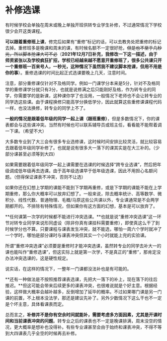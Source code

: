 # 补修选课

有时候学校会单独在周末或晚上单独开班供转专业学生补修，不过通常情况下学校很少会开这类课程。

**可以跟着重修班上课**，修完后如果有“重修”标记的话，可以去教务处把重修的标记去掉。重修班多是晚课和周末的课，有时候名额不一定很好抢，<del>但是也不至于几秒光，所以脚本抢课大可不必</del>（**2021年12月7日补充，我修改一下这一描述，由于师资紧张以及学校疯狂扩招，学校已经越来越不愿意开重修班了，很多公共课只开一个重修班一百来号人，一秒光，这种情况下虽然我不建议脚本抢课，但用不用是你的事**）。重修选课的时间比起正式选课要晚上几天，注意时间。

注意，部分重修课仅针对不及格同学。例如一门课学分本来是5分，针对不及格同学的重修课学分就只有3分，也就是说修满之后只能刚好及格，作为转专业的同学，你需要学的是新课，这种课你学了也没用，一般情况下老师也不会让转专业的同学选这些课。由于课程换修只能高学分换低学分，因此就算这些重修课课程代码一样，也没法换修，转专业的同学上不了。

**一般的情况是跟着低年级的同学一起上课（跟班重修）**，但是多数情况下，你的课表都会与这些课冲突。当然有时候也可以联系辅导员或班主任，看看能不能帮着调一下课。（希望不大）

大多数专业到了大三会有很多专业选修课，这时候时间安排比较灵活，就比较容易去跟着低年级同学补修了。也就是说有很多大一落下的课其实是在大三补的。（少部分课甚至必须等到大四）

如果需要跟着低年级同学一起上课需要在选课的时候选择“跨专业选课”，然后把年级调成低年级再去选课。由于高年级选课早于低年级选课，因此不用担心名额问题。（但得保证课表不冲突，否则不让选）

如果你还在幻想上学期的课能不能到下学期再重修，或是下学期的课能不能在上学期重修，那么你大概率可以放弃幻想了。一般来说，除去概率统计、高等数学、微积分、线性代数、普通物理、毛概/马原这些公共课以外，专业课通常是不会两学期都开的。不排除有特殊情况，但如果你有这方面的幻想，基本是可以放弃了。

**任何课第一次学的时候都不能进行冲突选课。**也就是说“重修冲突选课”这一环节对转专业同学来说形同虚设（除非你真有课挂科需要重修），即使真这么干了到时候学分也不算。只要课程与课表发生冲突，就不能选，哪怕一周六个学时就冲了一个学时，哪怕是部分课时与课表冲突但其实一个小时就能上完的实验课。

所谓“重修冲突选课”必须要是重修时才能冲突选课，虽然转专业的同学去补大一的课也能叫作“重修选课”，但这实际上就是第一次学，不是真正的“重修”，那肯定没办法冲突选课的，这是硬性规定。

说实话，在这样的情况下，一整年一门课都没法补也是有可能的。

**还有一种做法是不按照推荐课表选课，先把大一落下的补上，现在落下的往后推迟。**但这可能会带来后续更多的课表冲突，也很难说就是个好主意。根据经验，这样做大概率会越补越多，反倒增加了延毕的概率。不过如果哪门课是另一门课的前置，不上根本没法学，那还是建议先补了。另外少数情况下这么干也不一定是个坏主意，具体看课表而定。

总而言之，**补修并不是你有空余时间就能补，需要考虑多方面因素，尤其是开课时间和当前课表冲突的问题**。转专业之后的课表也不一定是晚课排满，周末没空的情况，更大概率是想补也没得补。有些专业课甚至会由于始终和课表冲突，不得不等到大四课表几乎全空的时候再去补修。